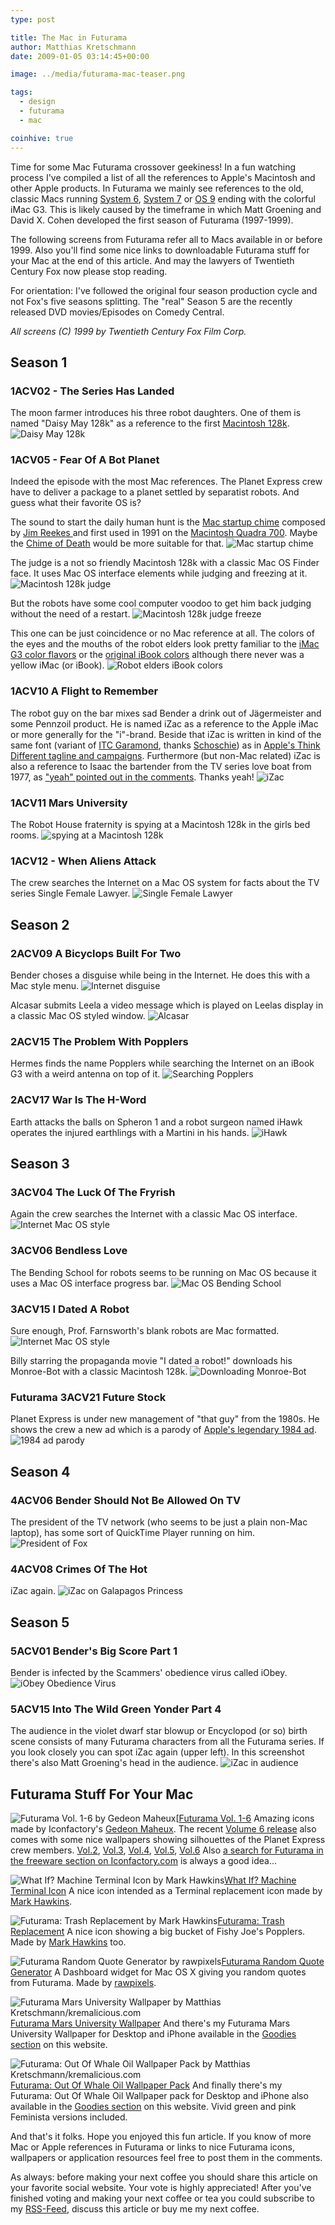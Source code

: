 ```yaml
---
type: post

title: The Mac in Futurama
author: Matthias Kretschmann
date: 2009-01-05 03:14:45+00:00

image: ../media/futurama-mac-teaser.png

tags:
  - design
  - futurama
  - mac

coinhive: true
---
```


Time for some Mac Futurama crossover geekiness! In a fun watching process I've compiled a list of all the references to Apple's Macintosh and other Apple products. In Futurama we mainly see references to the old, classic Macs running [System 6](http://en.wikipedia.org/wiki/Apple_System_Software_6), [System 7](http://en.wikipedia.org/wiki/System_7) or [OS 9](http://en.wikipedia.org/wiki/Mac_OS_9) ending with the colorful iMac G3. This is likely caused by the timeframe in which Matt Groening and David X. Cohen developed the first season of Futurama (1997-1999).

The following screens from Futurama refer all to Macs available in or before 1999. Also you'll find some nice links to downloadable Futurama stuff for your Mac at the end of this article. And may the lawyers of Twentieth Century Fox now please stop reading.

For orientation: I've followed the original four season production cycle and not Fox's five seasons splitting. The "real" Season 5 are the recently released DVD movies/Episodes on Comedy Central.

_All screens (C) 1999 by Twentieth Century Fox Film Corp._

## Season 1

### 1ACV02 - The Series Has Landed

The moon farmer introduces his three robot daughters. One of them is named "Daisy May 128k" as a reference to the first [Macintosh 128k](http://en.wikipedia.org/wiki/Macintosh_128K).
![Daisy May 128k](../media/futurama-mac-01.png)

### 1ACV05 - Fear Of A Bot Planet

Indeed the episode with the most Mac references. The Planet Express crew have to deliver a package to a planet settled by separatist robots. And guess what their favorite OS is?

The sound to start the daily human hunt is the [Mac startup chime](http://musicthing.blogspot.com/2005/05/tiny-music-makers-pt-4-mac-startup.html) composed by [Jim Reekes ](http://en.wikipedia.org/wiki/Jim_Reekes) and first used in 1991 on the [Macintosh Quadra 700](http://en.wikipedia.org/wiki/Macintosh_Quadra_700). Maybe the [Chime of Death](http://en.wikipedia.org/wiki/Chimes_of_Death) would be more suitable for that.
![Mac startup chime](../media/futurama-mac-02.png)

The judge is a not so friendly Macintosh 128k with a classic Mac OS Finder face. It uses Mac OS interface elements while judging and freezing at it.
![Macintosh 128k judge](../media/futurama-mac-03.png)

But the robots have some cool computer voodoo to get him back judging without the need of a restart.
![Macintosh 128k judge freeze](../media/futurama-mac-04.png)

This one can be just coincidence or no Mac reference at all. The colors of the eyes and the mouths of the robot elders look pretty familiar to the [iMac G3 color flavors](http://www.apple.com/pr/photos/iMac/imaccolors.html) or the [original iBook colors](http://www.theapplecollection.com/iMac/iBook2.html) although there never was a yellow iMac (or iBook). ![Robot elders iBook colors](../media/futurama-mac-05.png)

### 1ACV10 A Flight to Remember

The robot guy on the bar mixes sad Bender a drink out of Jägermeister and some Pennzoil product. He is named iZac as a reference to the Apple iMac or more generally for the "i"-brand. Beside that iZac is written in kind of the same font (variant of [ITC Garamond](http://new.myfonts.com/fonts/itc/garamond/), thanks [Schoschie](http://www.kremalicious.com/2009/01/the-mac-in-futurama/#comment-48831)) as in [Apple's Think Different tagline and campaigns](http://web.archive.org/web/20010228171255/www.apple.com/thinkdifferent/). Furthermore (but non-Mac related) iZac is also a reference to Isaac the bartender from the TV series love boat from 1977, as ["yeah" pointed out in the comments](http://www.kremalicious.com/2009/01/the-mac-in-futurama/#comment-37416). Thanks yeah!
![iZac](../media/futurama-mac-06.png)

### 1ACV11 Mars University

The Robot House fraternity is spying at a Macintosh 128k in the girls bed rooms. ![spying at a Macintosh 128k](../media/futurama-mac-07.png)

### 1ACV12 - When Aliens Attack

The crew searches the Internet on a Mac OS system for facts about the TV series Single Female Lawyer. ![Single Female Lawyer](../media/futurama-mac-08.png)

## Season 2

### 2ACV09 A Bicyclops Built For Two

Bender choses a disguise while being in the Internet. He does this with a Mac style menu. ![Internet disguise](../media/futurama-mac-09.png)

Alcasar submits Leela a video message which is played on Leelas display in a classic Mac OS styled window. ![Alcasar](../media/futurama-mac-10.png)

### 2ACV15 The Problem With Popplers

Hermes finds the name Popplers while searching the Internet on an iBook G3 with a weird antenna on top of it. ![Searching Popplers](../media/futurama-mac-11.png)

### 2ACV17 War Is The H-Word

Earth attacks the balls on Spheron 1 and a robot surgeon named iHawk operates the injured earthlings with a Martini in his hands. ![iHawk](../media/futurama-mac-12.png)

## Season 3

### 3ACV04 The Luck Of The Fryrish

Again the crew searches the Internet with a classic Mac OS interface. ![Internet Mac OS style](../media/futurama-mac-13.png)

### 3ACV06 Bendless Love

The Bending School for robots seems to be running on Mac OS because it uses a Mac OS interface progress bar. ![Mac OS Bending School](../media/futurama-mac-14.png)

### 3ACV15 I Dated A Robot

Sure enough, Prof. Farnsworth's blank robots are Mac formatted.
![Internet Mac OS style](../media/futurama-mac-15.png)

Billy starring the propaganda movie "I dated a robot!" downloads his Monroe-Bot with a classic Macintosh 128k. ![Downloading Monroe-Bot](../media/futurama-mac-16.png)

### Futurama 3ACV21 Future Stock

Planet Express is under new management of "that guy" from the 1980s. He shows the crew a new ad which is a parody of [Apple's legendary 1984 ad](http://www.youtube.com/watch?v=R706isyDrqI). ![1984 ad parody](../media/futurama-mac-19.png)

## Season 4

### 4ACV06 Bender Should Not Be Allowed On TV

The president of the TV network (who seems to be just a plain non-Mac laptop), has some sort of QuickTime Player running on him.
![President of Fox](../media/futurama-mac-17.png)

### 4ACV08 Crimes Of The Hot

iZac again. ![iZac on Galapagos Princess](../media/futurama-mac-18.png)

## Season 5

### 5ACV01 Bender's Big Score Part 1

Bender is infected by the Scammers' obedience virus called iObey. ![iObey Obedience Virus](../media/futurama-mac-20.png)

### 5ACV15 Into The Wild Green Yonder Part 4

The audience in the violet dwarf star blowup or Encyclopod (or so) birth scene consists of many Futurama characters from all the Futurama series. If you look closely you can spot iZac again (upper left). In this screenshot there's also Matt Groening's head in the audience. ![iZac in audience](../media/futurama-mac-21.png)

## Futurama Stuff For Your Mac

![Futurama Vol. 1-6 by Gedeon Maheux](../media/futurama_gedeon.png)[[Futurama Vol. 1-6](http://iconfactory.com/freeware/preview/fut1)
Amazing icons made by Iconfactory's [Gedeon Maheux](http://gedblog.com/). The recent [Volume 6 release](http://iconfactory.com/freeware/preview/fut6) also comes with some nice wallpapers showing silhouettes of the Planet Express crew members. [Vol.2](http://iconfactory.com/freeware/preview/fut2), [Vol.3](http://iconfactory.com/freeware/preview/fut3), [Vol.4](http://iconfactory.com/freeware/preview/fut4), [Vol.5](http://iconfactory.com/freeware/preview/fut5), [Vol.6](http://iconfactory.com/freeware/preview/fut6)
Also [a search for Futurama in the freeware section on Iconfactory.com](http://iconfactory.com/search/freeware/futurama) is always a good idea...

![What If? Machine Terminal Icon by Mark Hawkins](../media/futurama_hawkins1.png)[What If? Machine Terminal Icon](http://scartissuemark.deviantart.com/art/What-If-Machine-Terminal-Icon-71455726)
A nice icon intended as a Terminal replacement icon made by [Mark Hawkins](http://scartissuemark.deviantart.com/).

![Futurama: Trash Replacement by Mark Hawkins](../media/futurama_hawkins2.png)[Futurama: Trash Replacement](http://scartissuemark.deviantart.com/art/Futurama-Trash-Replacement-71612045)
A nice icon showing a big bucket of Fishy Joe's Popplers. Made by [Mark Hawkins](http://scartissuemark.deviantart.com/) too.

![Futurama Random Quote Generator by rawpixels](../media/futurama_rawpixels.png)[Futurama Random Quote Generator](http://www.apple.com/medias/dashboard/movie_tv/futuramarandomquotegenerator.html)
A Dashboard widget for Mac OS X giving you random quotes from Futurama. Made by [rawpixels](http://www.rawpixels.com/).

![Futurama Mars University Wallpaper by Matthias Kretschmann/kremalicious.com](../media/futurama_kremalicious.png)[Futurama Mars University Wallpaper](http://www.kremalicious.com/2008/09/new-goodie-futurama-mars-university-wallpaper/)
And there's my Futurama Mars University Wallpaper for Desktop and iPhone available in the [Goodies section](http://www.kremalicious.com/goodies) on this website.

![Futurama: Out Of Whale Oil Wallpaper Pack by Matthias Kretschmann/kremalicious.com](../media/out_of_whale_oil_detail.png)[Futurama: Out Of Whale Oil Wallpaper Pack](http://www.kremalicious.com/2009/02/out-of-whale-oil/)
And finally there's my Futurama: Out Of Whale Oil Wallpaper pack for Desktop and iPhone also available in the [Goodies section](http://www.kremalicious.com/goodies) on this website. Vivid green and pink Feminista versions included.

And that's it folks. Hope you enjoyed this fun article. If you know of more Mac or Apple references in Futurama or links to nice Futurama icons, wallpapers or application resources feel free to post them in the comments.

As always: before making your next coffee you should share this article on your favorite social website. Your vote is highly appreciated! After you've finished voting and making your next coffee or tea you could subscribe to my [RSS-Feed](http://www.kremalicious.com/feed/), discuss this article or buy me my next coffee.
